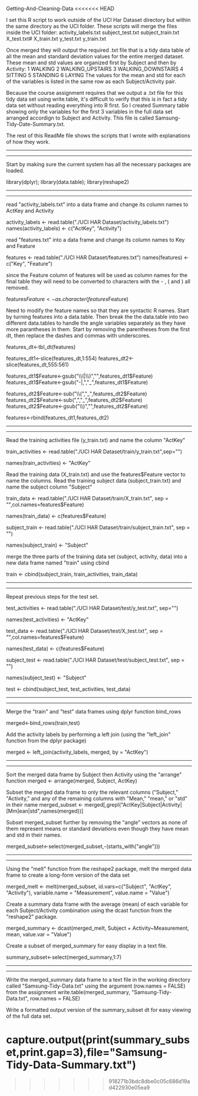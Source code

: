 Getting-And-Cleaning-Data
<<<<<<< HEAD

 I set this R script to work outside of the UCI Har Dataset directory but within the same directory
 as the UCI folder.
 These scripts will merge the files inside the UCI folder:
	activity_labels.txt
	subject_test.txt
	subject_train.txt
	X_test.txt#	X_train.txt
	y_test.txt
	y_train.txt

 Once merged they will output the required .txt file that is a tidy data table of all the mean and standard
 deviation values for the entire merged dataset. These mean and std values are organized first by Subject
 and then by Activity:
	1 WALKING
	2 WALKING_UPSTAIRS
	3 WALKING_DOWNSTAIRS
	4 SITTING
	5 STANDING
	6 LAYING
 The values for the mean and std for each of the variables is listed in the same row as each Subject/Activity pair.

 Because the course assignment requires that we output a .txt file for this tidy data set using write.table, it's
 difficult to verify that this is in fact a tidy data set without reading everything into R first. So I created
 Summary table showing only the variables for the first 3 variables in the full data set arranged accordign to 
 Subject and Activity. This file is called Samsung-Tidy-Date-Summary.txt.

 The rest of this ReadMe file shows the scripts that I wrote with explanations of how they work.


 ***************************************************************************
 ***************************************************************************

 Start by making sure the current system has all the necessary packages are loaded.

library(dplyr); library(data.table); library(reshape2)



 ***************************************************************************
 ***************************************************************************

 read "activity_labels.txt" into a data frame and change its column
 names to ActKey and Activity

activity_labels <- read.table("./UCI HAR Dataset/activity_labels.txt")
names(activity_labels) <- c("ActKey", "Activity")

 read "features.txt" into a data frame and change its column names to Key and Feature

features <- read.table("./UCI HAR Dataset/features.txt")
names(features) <- c("Key", "Feature")

 since the Feature column of features will be used as column names for the final table they will need
 to be converted to characters with the - , ( and ) all removed.

features$Feature <- as.character(features$Feature)

 Need to modify the feature names so that they are syntactic R names.
 Start by turning features into a data.table.
 Then break the the data.table into two different data.tables to handle the angle variables
 separately as they have more parantheses in them.
 Start by removing the parentheses from the first dt, then replace the dashes and commas 
 with underscores.

features_dt<-tbl_dt(features)

features_dt1<-slice(features_dt,1:554) 
features_dt2<-slice(features_dt,555:561)

features_dt1$Feature<-gsub("\\(|\\)","",features_dt1$Feature)
features_dt1$Feature<-gsub("-|,","_",features_dt1$Feature)

features_dt2$Feature<-sub("\\(","_",features_dt2$Feature)
features_dt2$Feature<-sub(",","_",features_dt2$Feature)
features_dt2$Feature<-gsub("\\)","",features_dt2$Feature)

features<-rbind(features_dt1,features_dt2)



 ***************************************************************************
 ***************************************************************************

 Read the training activities file (y_train.txt) and name the column
 "ActKey"

train_activities <- read.table("./UCI HAR Dataset/train/y_train.txt",sep="")

names(train_activities) <- "ActKey"

 Read the training data (X_train.txt) and use the features$Feature vector to name the columns.
 Read the training subject data (subject_train.txt) and name the subject column "Subject"

train_data <- read.table("./UCI HAR Dataset/train/X_train.txt", sep = "",col.names=features$Feature)

names(train_data) <- c(features$Feature)

subject_train <- read.table("./UCI HAR Dataset/train/subject_train.txt", sep = "")

names(subject_train) <- "Subject"

 merge the three parts of the training data set (subject, activity, data) 
 into a new data frame named "train" using cbind

train <- cbind(subject_train, train_activities, train_data)



 ***************************************************************************
 ***************************************************************************

 Repeat previous steps for the test set.

test_activities <- read.table("./UCI HAR Dataset/test/y_test.txt", sep="")

names(test_activities) <- "ActKey"

test_data <- read.table("./UCI HAR Dataset/test/X_test.txt", sep = "",col.names=features$Feature)

names(test_data) <- c(features$Feature)

subject_test <- read.table("./UCI HAR Dataset/test/subject_test.txt", sep = "")

names(subject_test) <- "Subject"

test <- cbind(subject_test, test_activities, test_data)



 ***************************************************************************
 ***************************************************************************

 Merge the "train" and "test" data frames using dplyr function bind_rows

merged<-bind_rows(train,test)

 Add the activity labels by performing a left join (using the
 "left_join" function from the dplyr package)

merged <- left_join(activity_labels, merged, by = "ActKey")



 ***************************************************************************
 ***************************************************************************

 Sort the merged data frame by Subject then Activity using the "arrange" function
merged <- arrange(merged, Subject, ActKey)

 Subset the merged data frame to only the relevant columns ("Subject,"
 "Activity," and any of the remaining columns with "Mean," "mean," or
 "std" in their name
merged_subset <- merged[,grepl("ActKey|Subject|Activity|[Mm]ean|std",names(merged))]

 Subset merged_subset further by removing the "angle" vectors as none of them represent 
 means or standard deviations even though they have mean and std in their names.

merged_subset<-select(merged_subset,-(starts_with("angle")))



 ***************************************************************************
 ***************************************************************************

 Using the "melt" function from the reshape2 package, melt the merged
 data frame to create a long-form version of the data set

merged_melt <- melt(merged_subset, id.vars=c("Subject", "ActKey", "Activity"),
                    variable.name = "Measurement", value.name = "Value")

 Create a summary data frame with the average (mean) of each variable
 for each Subject/Activity combination using the dcast function from
 the "reshape2" package.

merged_summary <- dcast(merged_melt, Subject + Activity~Measurement,
                        mean, value.var = "Value")

 Create a subset of merged_summary for easy display in a text file.

summary_subset<-select(merged_summary,1:7)

 ***************************************************************************
 ***************************************************************************

 Write the merged_summary data frame to a text file in the working
 directory called "Samsung-Tidy-Data.txt" using the argument
 (row.names = FALSE) from the assignment
write.table(merged_summary, "Samsung-Tidy-Data.txt", row.names = FALSE)

 Write a formatted output version of the summary_subset dt for easy viewing of the full data set.

capture.output(print(summary_subset,print.gap=3),file="Samsung-Tidy-Data-Summary.txt")
=======
>>>>>>> 918271b3bdc8dbe0c05c686d19ad422930e05ea9



